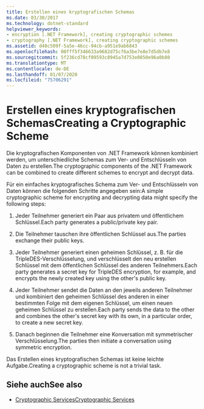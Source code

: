 ```yaml
---
title: Erstellen eines kryptografischen Schemas
ms.date: 03/30/2017
ms.technology: dotnet-standard
helpviewer_keywords:
- encryption [.NET Framework], creating cryptographic schemes
- cryptography [.NET Framework], creating cryptographic schemes
ms.assetid: d40c509f-5a5e-46cc-94cb-a951e9ab6843
ms.openlocfilehash: 00fff5f346633a9682d75cf6a3be7e8e7d5db7e8
ms.sourcegitcommit: 5f236cd78cf09593c8945a7d753e0850e96a0b80
ms.translationtype: MT
ms.contentlocale: de-DE
ms.lasthandoff: 01/07/2020
ms.locfileid: "75706291"
---
```

# <a name="creating-a-cryptographic-scheme"></a><span data-ttu-id="9bc4b-102">Erstellen eines kryptografischen Schemas</span><span class="sxs-lookup"><span data-stu-id="9bc4b-102">Creating a Cryptographic Scheme</span></span>
<span data-ttu-id="9bc4b-103">Die kryptografischen Komponenten von .NET Framework können kombiniert werden, um unterschiedliche Schemas zum Ver- und Entschlüsseln von Daten zu erstellen.</span><span class="sxs-lookup"><span data-stu-id="9bc4b-103">The cryptographic components of the .NET Framework can be combined to create different schemes to encrypt and decrypt data.</span></span>  
  
 <span data-ttu-id="9bc4b-104">Für ein einfaches kryptografisches Schema zum Ver- und Entschlüsseln von Daten können die folgenden Schritte angegeben sein:</span><span class="sxs-lookup"><span data-stu-id="9bc4b-104">A simple cryptographic scheme for encrypting and decrypting data might specify the following steps:</span></span>  
  
1. <span data-ttu-id="9bc4b-105">Jeder Teilnehmer generiert ein Paar aus privatem und öffentlichem Schlüssel.</span><span class="sxs-lookup"><span data-stu-id="9bc4b-105">Each party generates a public/private key pair.</span></span>  
  
2. <span data-ttu-id="9bc4b-106">Die Teilnehmer tauschen ihre öffentlichen Schlüssel aus.</span><span class="sxs-lookup"><span data-stu-id="9bc4b-106">The parties exchange their public keys.</span></span>  
  
3. <span data-ttu-id="9bc4b-107">Jeder Teilnehmer generiert einen geheimen Schlüssel, z. B. für die TripleDES-Verschlüsselung, und verschlüsselt den neu erstellen Schlüssel mit dem öffentlichen Schlüssel des anderen Teilnehmers.</span><span class="sxs-lookup"><span data-stu-id="9bc4b-107">Each party generates a secret key for TripleDES encryption, for example, and encrypts the newly created key using the other's public key.</span></span>  
  
4. <span data-ttu-id="9bc4b-108">Jeder Teilnehmer sendet die Daten an den jeweils anderen Teilnehmer und kombiniert den geheimen Schlüssel des anderen in einer bestimmten Folge mit dem eigenen Schlüssel, um einen neuen geheimen Schlüssel zu erstellen.</span><span class="sxs-lookup"><span data-stu-id="9bc4b-108">Each party sends the data to the other and combines the other's secret key with its own, in a particular order, to create a new secret key.</span></span>  
  
5. <span data-ttu-id="9bc4b-109">Danach beginnen die Teilnehmer eine Konversation mit symmetrischer Verschlüsselung.</span><span class="sxs-lookup"><span data-stu-id="9bc4b-109">The parties then initiate a conversation using symmetric encryption.</span></span>  
  
 <span data-ttu-id="9bc4b-110">Das Erstellen eines kryptografischen Schemas ist keine leichte Aufgabe.</span><span class="sxs-lookup"><span data-stu-id="9bc4b-110">Creating a cryptographic scheme is not a trivial task.</span></span>
  
## <a name="see-also"></a><span data-ttu-id="9bc4b-111">Siehe auch</span><span class="sxs-lookup"><span data-stu-id="9bc4b-111">See also</span></span>

- [<span data-ttu-id="9bc4b-112">Cryptographic Services</span><span class="sxs-lookup"><span data-stu-id="9bc4b-112">Cryptographic Services</span></span>](../../../docs/standard/security/cryptographic-services.md)
